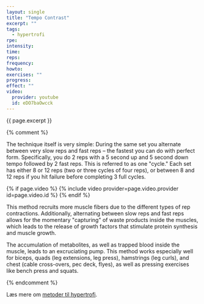 ```yaml
---
layout: single
title: "Tempo Contrast"
excerpt: ""
tags:
  - hypertrofi
rpe: 
intensity: 
time: 
reps: 
frequency: 
howto:
exercises: ""
progress:
effect: ""
video:
  provider: youtube
  id: eDO7baOwcck
---
```


{{ page.excerpt }}

{% comment %}

The technique itself is very simple: During the same set you alternate between very slow reps and fast reps – the fastest you can do with perfect form. Specifically, you do 2 reps with a 5 second up and 5 second down tempo followed by 2 fast reps. This is referred to as one "cycle." Each set has either 8 or 12 reps (two or three cycles of four reps), or between 8 and 12 reps if you hit failure before completing 3 full cycles.

{% if page.video %}
  {% include video provider=page.video.provider id=page.video.id %}
{% endif %}

This method recruits more muscle fibers due to the different types of rep contractions. Additionally, alternating between slow reps and fast reps allows for the momentary "capturing" of waste products inside the muscles, which leads to the release of growth factors that stimulate protein synthesis and muscle growth.

The accumulation of metabolites, as well as trapped blood inside the muscle, leads to an excruciating pump. This method works especially well for biceps, quads (leg extensions, leg press), hamstrings (leg curls), and chest (cable cross-overs, pec deck, flyes), as well as pressing exercises like bench press and squats.

{% endcomment %}

Læs mere om [metoder til hypertrofi](/hypertrofi-metoder/).
